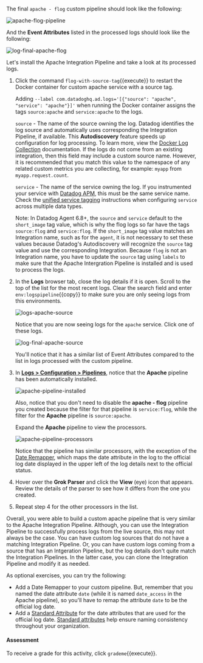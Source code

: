 The final `apache - flog` custom pipeline should look like the following:

![apache-flog-pipeline](logspipeline/assets/apache-flog-pipeline.png)

And the **Event Attributes** listed in the processed logs should look like the following:

![log-final-apache-flog](logspipeline/assets/log-final-apache-flog.png)

Let's install the Apache Integration Pipeline and take a look at its processed logs.

1.  Click the command `flog-with-source-tag`{{execute}} to restart the Docker container for custom apache service with a source tag.

    Adding `--label com.datadoghq.ad.logs='[{"source": "apache", "service": "apache"}]'` when running the Docker container assigns the tags `source:apache` and `service:apache` to the logs. 

    `source` - The name of the source owning the log. Datadog identifies the log source and automatically uses corresponding the Integration Pipeline, if available. This **Autodiscovery** feature speeds up configuration for log processing. To learn more, view the <a href="https://docs.datadoghq.com/agent/docker/log/?tab=dockercompose#activate-log-integrations" target="_blank">Docker Log Collection</a> documentation. If the logs do not come from an existing integration, then this field may include a custom source name. However, it is recommended that you match this value to the namespace of any related custom metrics you are collecting, for example: `myapp` from `myapp.request.count`.

    `service` - The name of the service owning the log. If you instrumented your service with <a href="https://docs.datadoghq.com/tracing/" target="_blank">Datadog APM</a>, this must be the same service name. Check the <a href="https://docs.datadoghq.com/getting_started/tagging/unified_service_tagging" target="_blank">unified service tagging</a> instructions when configuring `service` across multiple data types.

    Note: In Datadog Agent 6.8+, the `source` and `service` default to the `short_image` tag value, which is why the flog logs so far have the tags `source:flog` and `service:flog`. If the `short_image` tag value matches an Integration name, such as for the `agent`, it is not necessary to set these values because Datadog's Autodiscovery will recognize the `source` tag value and use the corresponding Integration. Because `flog` is not an Integration name, you have to update the `source` tag using `labels` to make sure that the Apache Intergration Pipeline is installed and is used to process the logs.

2. In the **Logs** browser tab, close the log details if it is open. Scroll to the top of the list for the most recent logs. Clear the search field and enter `env:logspipeline`{{copy}} to make sure you are only seeing logs from this environments.

    ![logs-apache-source](logspipeline/assets/logs-apache-source.png)

    Notice that you are now seeing logs for the `apache` service. Click one of these logs.

    ![log-final-apache-source](logspipeline/assets/log-final-apache-source.png)

    You'll notice that it has a similar list of Event Attributes compared to the list in logs processed with the custom pipeline.

3. In <a href="https://app.datadoghq.com/logs/pipelines" target="_blank">**Logs > Configuration > Pipelines**</a>, notice that the **Apache** pipeline has been automatically installed. 

    ![apache-pipeline-installed](logspipeline/assets/apache-pipeline-installed.png)

    Also, notice that you don't need to disable the **apache - flog** pipeline you created because the filter for that pipeline is `service:flog`, while the filter for the **Apache** pipeline is `source:apache`.

    Expand the **Apache** pipeline to view the processors.

    ![apache-pipeline-processors](logspipeline/assets/apache-pipeline-processors.png)

    Notice that the pipeline has similar processors, with the exception of the <a href="https://docs.datadoghq.com/logs/processing/processors/?tab=ui#log-date-remapper" target="_blank">Date Remapper</a>, which maps the date attribute in the log to the official log date displayed in the upper left of the log details next to the official status. 

4. Hover over the **Grok Parser** and click the **View** (eye) icon that appears. Review the details of the parser to see how it differs from the one you created.

5. Repeat step 4 for the other processors in the list.

Overall, you were able to build a custom apache pipeline that is very similar to the Apache Integration Pipeline. Although, you can use the Integration Pipeline to successfully process logs from the live source, this may not always be the case. You can have custom log sources that do not have a matching Integration Pipeline. Or, you can have custom logs coming from a source that has an Intgeration Pipeline, but the log details don't quite match the Integration Pipelines. In the latter case, you can clone the Integration Pipeline and modify it as needed.

As optional exercises, you can try the following:
* Add a Date Remapper to your custom pipeline. But, remember that you named the date attribute `date` (while it is named `date_access` in the Apache pipeline), so you'll have to remap the attribute `date` to be the official log date.
* Add a <a href="https://app.datadoghq.com/logs/pipelines/standard-attributes" target="_datadog">Standard Attribute</a> for the date attributes that are used for the official log date. <a href="https://docs.datadoghq.com/logs/processing/attributes_naming_convention/" target="_blank">Standard attributes</a> help ensure naming consistency throughout your organization.

#### Assessment

To receive a grade for this activity, click `grademe`{{execute}}.

